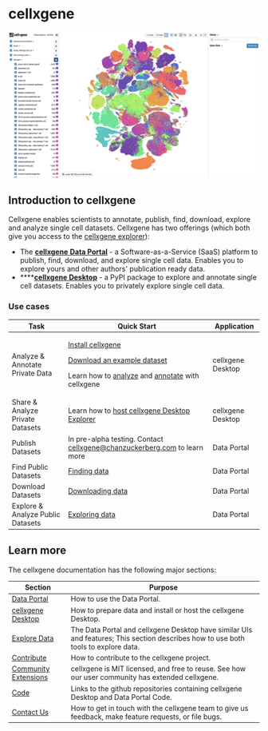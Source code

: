 # cellxgene

![cellxgene explorer](<.gitbook/assets/image (12).png>)

## Introduction to cellxgene

Cellxgene enables scientists to annotate, publish, find, download, explore and analyze single cell datasets. Cellxgene has two offerings (which both give you access to the [cellxgene explorer](broken-reference)):

* The [**cellxgene** **Data Portal**](https://cellxgene.cziscience.com) - a Software-as-a-Service (SaaS) platform to publish, find, download, and explore single cell data. Enables you to explore yours and other authors' publication ready data.
* ****[**cellxgene Desktop**](https://github.com/chanzuckerberg/cellxgene) - a PyPI package to explore and annotate single cell datasets. Enables you to privately explore single cell data.

### Use cases

| Task                              | Quick Start                                                                                                                                                                                                                                                                           | Application       |
| --------------------------------- | ------------------------------------------------------------------------------------------------------------------------------------------------------------------------------------------------------------------------------------------------------------------------------------- | ----------------- |
| Analyze & Annotate Private Data   | <p><a href="desktop/install.md">Install cellxgene</a></p><p><a href="portal/data-portal.md#download">Download an example dataset</a></p><p>Learn how to <a href="explore-data/explorer-tutorials.md">analyze</a> and <a href="desktop/annotations.md">annotate</a> with cellxgene</p> | cellxgene Desktop |
| Share & Analyze Private Datasets  | Learn how to [host cellxgene Desktop Explorer](desktop/self-hosting/)                                                                                                                                                                                                                 | cellxgene Desktop |
| Publish Datasets                  | In pre-alpha testing. Contact [cellxgene@chanzuckerberg.com](mailto:cellxgene@chanzuckerberg.com) to learn more                                                                                                                                                                       | Data Portal       |
| Find Public Datasets              | [Finding data](portal/data-portal.md#find-data)                                                                                                                                                                                                                                       | Data Portal       |
| Download Datasets                 | [Downloading data](portal/data-portal.md#download-data)                                                                                                                                                                                                                               | Data Portal       |
| Explore & Analyze Public Datasets | [Exploring data](portal/data-portal.md#explore-data)                                                                                                                                                                                                                                  | Data Portal       |

## Learn more

The cellxgene documentation has the following major sections:

| **Section**                                     | **Purpose**                                                                                                                        |
| ----------------------------------------------- | ---------------------------------------------------------------------------------------------------------------------------------- |
| [Data Portal](portal/data-portal.md)            | How to use the Data Portal.                                                                                                        |
| [cellxgene Desktop](desktop/quick-start.md)     | How to prepare data and install or host the cellxgene Desktop.                                                                     |
| [Explore Data](broken-reference)                | The Data Portal and cellxgene Desktop have similar UIs and features; This section describes how to use both tools to explore data. |
| [Contribute](contribute.md)                     | How to contribute to the cellxgene project.                                                                                        |
| [Community Extensions](community-extensions.md) | cellxgene is MIT licensed, and free to reuse. See how our user community has extended cellxgene.                                   |
| [Code](code.md)                                 | Links to the github repositories containing cellxgene Desktop and Data Portal Code.                                                |
| [Contact Us](contact-us.md)                     | How to get in touch with the cellxgene team to give us feedback, make feature requests, or file bugs.                              |
